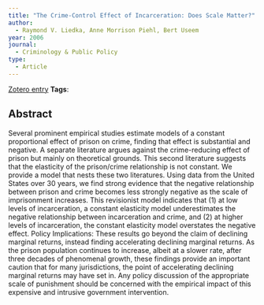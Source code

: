 ```yaml
---
title: "The Crime-Control Effect of Incarceration: Does Scale Matter?"
author:
  - Raymond V. Liedka, Anne Morrison Piehl, Bert Useem
year: 2006
journal:
  - Criminology & Public Policy
type:
  - Article
---
```

[Zotero entry](zotero://select/items/@liedkaCrimeControlEffectIncarceration2006)
**Tags**:
## Abstract

Several prominent empirical studies estimate models of a constant proportional effect of prison on crime, finding that effect is substantial and negative. A separate literature argues against the crime-reducing effect of prison but mainly on theoretical grounds. This second literature suggests that the elasticity of the prison/crime relationship is not constant. We provide a model that nests these two literatures. Using data from the United States over 30 years, we find strong evidence that the negative relationship between prison and crime becomes less strongly negative as the scale of imprisonment increases. This revisionist model indicates that (1) at low levels of incarceration, a constant elasticity model underestimates the negative relationship between incarceration and crime, and (2) at higher levels of incarceration, the constant elasticity model overstates the negative effect. Policy Implications: These results go beyond the claim of declining marginal returns, instead finding accelerating declining marginal returns. As the prison population continues to increase, albeit at a slower rate, after three decades of phenomenal growth, these findings provide an important caution that for many jurisdictions, the point of accelerating declining marginal returns may have set in. Any policy discussion of the appropriate scale of punishment should be concerned with the empirical impact of this expensive and intrusive government intervention.
